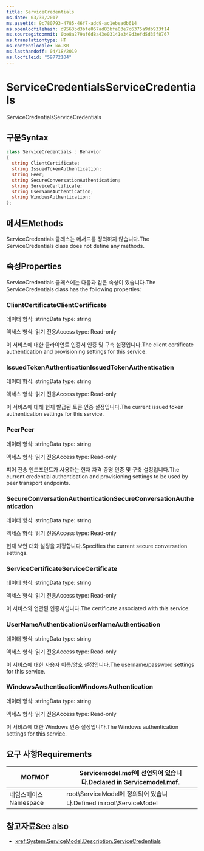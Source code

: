 ```yaml
---
title: ServiceCredentials
ms.date: 03/30/2017
ms.assetid: 9c780793-4785-46f7-add9-ac1ebeadb614
ms.openlocfilehash: d9563bd3bfe067ad83bfa03e7c6375a9db933f14
ms.sourcegitcommit: 0be8a279af6d8a43e03141e349d3efd5d35f8767
ms.translationtype: HT
ms.contentlocale: ko-KR
ms.lasthandoff: 04/18/2019
ms.locfileid: "59772104"
---
```

# <a name="servicecredentials"></a><span data-ttu-id="b2958-102">ServiceCredentials</span><span class="sxs-lookup"><span data-stu-id="b2958-102">ServiceCredentials</span></span>
<span data-ttu-id="b2958-103">ServiceCredentials</span><span class="sxs-lookup"><span data-stu-id="b2958-103">ServiceCredentials</span></span>  
  
## <a name="syntax"></a><span data-ttu-id="b2958-104">구문</span><span class="sxs-lookup"><span data-stu-id="b2958-104">Syntax</span></span>  
  
```csharp
class ServiceCredentials : Behavior  
{  
  string ClientCertificate;  
  string IssuedTokenAuthentication;  
  string Peer;  
  string SecureConversationAuthentication;  
  string ServiceCertificate;  
  string UserNameAuthentication;  
  string WindowsAuthentication;  
};  
```  
  
## <a name="methods"></a><span data-ttu-id="b2958-105">메서드</span><span class="sxs-lookup"><span data-stu-id="b2958-105">Methods</span></span>  
 <span data-ttu-id="b2958-106">ServiceCredentials 클래스는 메서드를 정의하지 않습니다.</span><span class="sxs-lookup"><span data-stu-id="b2958-106">The ServiceCredentials class does not define any methods.</span></span>  
  
## <a name="properties"></a><span data-ttu-id="b2958-107">속성</span><span class="sxs-lookup"><span data-stu-id="b2958-107">Properties</span></span>  
 <span data-ttu-id="b2958-108">ServiceCredentials 클래스에는 다음과 같은 속성이 있습니다.</span><span class="sxs-lookup"><span data-stu-id="b2958-108">The ServiceCredentials class has the following properties:</span></span>  
  
### <a name="clientcertificate"></a><span data-ttu-id="b2958-109">ClientCertificate</span><span class="sxs-lookup"><span data-stu-id="b2958-109">ClientCertificate</span></span>  
 <span data-ttu-id="b2958-110">데이터 형식: string</span><span class="sxs-lookup"><span data-stu-id="b2958-110">Data type: string</span></span>  
  
 <span data-ttu-id="b2958-111">액세스 형식: 읽기 전용</span><span class="sxs-lookup"><span data-stu-id="b2958-111">Access type: Read-only</span></span>  
  
 <span data-ttu-id="b2958-112">이 서비스에 대한 클라이언트 인증서 인증 및 구축 설정입니다.</span><span class="sxs-lookup"><span data-stu-id="b2958-112">The client certificate authentication and provisioning settings for this service.</span></span>  
  
### <a name="issuedtokenauthentication"></a><span data-ttu-id="b2958-113">IssuedTokenAuthentication</span><span class="sxs-lookup"><span data-stu-id="b2958-113">IssuedTokenAuthentication</span></span>  
 <span data-ttu-id="b2958-114">데이터 형식: string</span><span class="sxs-lookup"><span data-stu-id="b2958-114">Data type: string</span></span>  
  
 <span data-ttu-id="b2958-115">액세스 형식: 읽기 전용</span><span class="sxs-lookup"><span data-stu-id="b2958-115">Access type: Read-only</span></span>  
  
 <span data-ttu-id="b2958-116">이 서비스에 대해 현재 발급된 토큰 인증 설정입니다.</span><span class="sxs-lookup"><span data-stu-id="b2958-116">The current issued token authentication settings for this service.</span></span>  
  
### <a name="peer"></a><span data-ttu-id="b2958-117">Peer</span><span class="sxs-lookup"><span data-stu-id="b2958-117">Peer</span></span>  
 <span data-ttu-id="b2958-118">데이터 형식: string</span><span class="sxs-lookup"><span data-stu-id="b2958-118">Data type: string</span></span>  
  
 <span data-ttu-id="b2958-119">액세스 형식: 읽기 전용</span><span class="sxs-lookup"><span data-stu-id="b2958-119">Access type: Read-only</span></span>  
  
 <span data-ttu-id="b2958-120">피어 전송 엔드포인트가 사용하는 현재 자격 증명 인증 및 구축 설정입니다.</span><span class="sxs-lookup"><span data-stu-id="b2958-120">The current credential authentication and provisioning settings to be used by peer transport endpoints.</span></span>  
  
### <a name="secureconversationauthentication"></a><span data-ttu-id="b2958-121">SecureConversationAuthentication</span><span class="sxs-lookup"><span data-stu-id="b2958-121">SecureConversationAuthentication</span></span>  
 <span data-ttu-id="b2958-122">데이터 형식: string</span><span class="sxs-lookup"><span data-stu-id="b2958-122">Data type: string</span></span>  
  
 <span data-ttu-id="b2958-123">액세스 형식: 읽기 전용</span><span class="sxs-lookup"><span data-stu-id="b2958-123">Access type: Read-only</span></span>  
  
 <span data-ttu-id="b2958-124">현재 보안 대화 설정을 지정합니다.</span><span class="sxs-lookup"><span data-stu-id="b2958-124">Specifies the current secure conversation settings.</span></span>  
  
### <a name="servicecertificate"></a><span data-ttu-id="b2958-125">ServiceCertificate</span><span class="sxs-lookup"><span data-stu-id="b2958-125">ServiceCertificate</span></span>  
 <span data-ttu-id="b2958-126">데이터 형식: string</span><span class="sxs-lookup"><span data-stu-id="b2958-126">Data type: string</span></span>  
  
 <span data-ttu-id="b2958-127">액세스 형식: 읽기 전용</span><span class="sxs-lookup"><span data-stu-id="b2958-127">Access type: Read-only</span></span>  
  
 <span data-ttu-id="b2958-128">이 서비스와 연관된 인증서입니다.</span><span class="sxs-lookup"><span data-stu-id="b2958-128">The certificate associated with this service.</span></span>  
  
### <a name="usernameauthentication"></a><span data-ttu-id="b2958-129">UserNameAuthentication</span><span class="sxs-lookup"><span data-stu-id="b2958-129">UserNameAuthentication</span></span>  
 <span data-ttu-id="b2958-130">데이터 형식: string</span><span class="sxs-lookup"><span data-stu-id="b2958-130">Data type: string</span></span>  
  
 <span data-ttu-id="b2958-131">액세스 형식: 읽기 전용</span><span class="sxs-lookup"><span data-stu-id="b2958-131">Access type: Read-only</span></span>  
  
 <span data-ttu-id="b2958-132">이 서비스에 대한 사용자 이름/암호 설정입니다.</span><span class="sxs-lookup"><span data-stu-id="b2958-132">The username/password settings for this service.</span></span>  
  
### <a name="windowsauthentication"></a><span data-ttu-id="b2958-133">WindowsAuthentication</span><span class="sxs-lookup"><span data-stu-id="b2958-133">WindowsAuthentication</span></span>  
 <span data-ttu-id="b2958-134">데이터 형식: string</span><span class="sxs-lookup"><span data-stu-id="b2958-134">Data type: string</span></span>  
  
 <span data-ttu-id="b2958-135">액세스 형식: 읽기 전용</span><span class="sxs-lookup"><span data-stu-id="b2958-135">Access type: Read-only</span></span>  
  
 <span data-ttu-id="b2958-136">이 서비스에 대한 Windows 인증 설정입니다.</span><span class="sxs-lookup"><span data-stu-id="b2958-136">The Windows authentication settings for this service.</span></span>  
  
## <a name="requirements"></a><span data-ttu-id="b2958-137">요구 사항</span><span class="sxs-lookup"><span data-stu-id="b2958-137">Requirements</span></span>  
  
|<span data-ttu-id="b2958-138">MOF</span><span class="sxs-lookup"><span data-stu-id="b2958-138">MOF</span></span>|<span data-ttu-id="b2958-139">Servicemodel.mof에 선언되어 있습니다.</span><span class="sxs-lookup"><span data-stu-id="b2958-139">Declared in Servicemodel.mof.</span></span>|  
|---------|-----------------------------------|  
|<span data-ttu-id="b2958-140">네임스페이스</span><span class="sxs-lookup"><span data-stu-id="b2958-140">Namespace</span></span>|<span data-ttu-id="b2958-141">root\ServiceModel에 정의되어 있습니다.</span><span class="sxs-lookup"><span data-stu-id="b2958-141">Defined in root\ServiceModel</span></span>|  
  
## <a name="see-also"></a><span data-ttu-id="b2958-142">참고자료</span><span class="sxs-lookup"><span data-stu-id="b2958-142">See also</span></span>

- <xref:System.ServiceModel.Description.ServiceCredentials>
